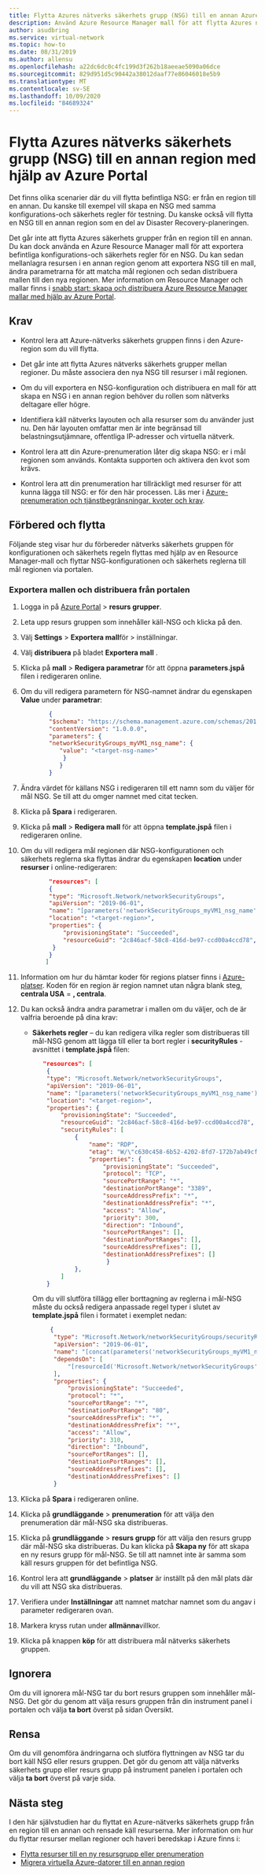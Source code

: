 ```yaml
---
title: Flytta Azures nätverks säkerhets grupp (NSG) till en annan Azure-region med hjälp av Azure Portal
description: Använd Azure Resource Manager mall för att flytta Azures nätverks säkerhets grupp från en Azure-region till en annan med hjälp av Azure Portal.
author: asudbring
ms.service: virtual-network
ms.topic: how-to
ms.date: 08/31/2019
ms.author: allensu
ms.openlocfilehash: a22dc6dc0c4fc199d3f262b18aeeae5090a06dce
ms.sourcegitcommit: 829d951d5c90442a38012daaf77e86046018e5b9
ms.translationtype: MT
ms.contentlocale: sv-SE
ms.lasthandoff: 10/09/2020
ms.locfileid: "84689324"
---
```

# <a name="move-azure-network-security-group-nsg-to-another-region-using-the-azure-portal"></a>Flytta Azures nätverks säkerhets grupp (NSG) till en annan region med hjälp av Azure Portal

Det finns olika scenarier där du vill flytta befintliga NSG: er från en region till en annan. Du kanske till exempel vill skapa en NSG med samma konfigurations-och säkerhets regler för testning. Du kanske också vill flytta en NSG till en annan region som en del av Disaster Recovery-planeringen.

Det går inte att flytta Azures säkerhets grupper från en region till en annan. Du kan dock använda en Azure Resource Manager mall för att exportera befintliga konfigurations-och säkerhets regler för en NSG.  Du kan sedan mellanlagra resursen i en annan region genom att exportera NSG till en mall, ändra parametrarna för att matcha mål regionen och sedan distribuera mallen till den nya regionen.  Mer information om Resource Manager och mallar finns i [snabb start: skapa och distribuera Azure Resource Manager mallar med hjälp av Azure Portal](https://docs.microsoft.com/azure/azure-resource-manager/resource-manager-quickstart-create-templates-use-the-portal).


## <a name="prerequisites"></a>Krav

- Kontrol lera att Azure-nätverks säkerhets gruppen finns i den Azure-region som du vill flytta.

- Det går inte att flytta Azures nätverks säkerhets grupper mellan regioner.  Du måste associera den nya NSG till resurser i mål regionen.

- Om du vill exportera en NSG-konfiguration och distribuera en mall för att skapa en NSG i en annan region behöver du rollen som nätverks deltagare eller högre.

- Identifiera käll nätverks layouten och alla resurser som du använder just nu. Den här layouten omfattar men är inte begränsad till belastningsutjämnare, offentliga IP-adresser och virtuella nätverk.

- Kontrol lera att din Azure-prenumeration låter dig skapa NSG: er i mål regionen som används. Kontakta supporten och aktivera den kvot som krävs.

- Kontrol lera att din prenumeration har tillräckligt med resurser för att kunna lägga till NSG: er för den här processen.  Läs mer i [Azure-prenumeration och tjänstbegränsningar, kvoter och krav](https://docs.microsoft.com/azure/azure-resource-manager/management/azure-subscription-service-limits#networking-limits).


## <a name="prepare-and-move"></a>Förbered och flytta
Följande steg visar hur du förbereder nätverks säkerhets gruppen för konfigurationen och säkerhets regeln flyttas med hjälp av en Resource Manager-mall och flyttar NSG-konfigurationen och säkerhets reglerna till mål regionen via portalen.


### <a name="export-the-template-and-deploy-from-the-portal"></a>Exportera mallen och distribuera från portalen

1. Logga in på [Azure Portal](https://portal.azure.com)  >  **resurs grupper**.
2. Leta upp resurs gruppen som innehåller käll-NSG och klicka på den.
3. Välj **Settings**  >  **Exportera mall**för > inställningar.
4. Välj **distribuera** på bladet **Exportera mall** .
5. Klicka på **mall**  >  **Redigera parametrar** för att öppna **parameters.jspå** filen i redigeraren online.
6. Om du vill redigera parametern för NSG-namnet ändrar du egenskapen **Value** under **parametrar**:

    ```json
            {
            "$schema": "https://schema.management.azure.com/schemas/2015-01-01/deploymentParameters.json#",
            "contentVersion": "1.0.0.0",
            "parameters": {
            "networkSecurityGroups_myVM1_nsg_name": {
               "value": "<target-nsg-name>"
                }
               }
            }
    ```

7. Ändra värdet för källans NSG i redigeraren till ett namn som du väljer för mål NSG. Se till att du omger namnet med citat tecken.

8.  Klicka på **Spara** i redigeraren.

9.  Klicka på **mall**  >  **Redigera mall** för att öppna **template.jspå** filen i redigeraren online.

10. Om du vill redigera mål regionen där NSG-konfigurationen och säkerhets reglerna ska flyttas ändrar du egenskapen **location** under **resurser** i online-redigeraren:

    ```json
            "resources": [
            {
            "type": "Microsoft.Network/networkSecurityGroups",
            "apiVersion": "2019-06-01",
            "name": "[parameters('networkSecurityGroups_myVM1_nsg_name')]",
            "location": "<target-region>",
            "properties": {
                "provisioningState": "Succeeded",
                "resourceGuid": "2c846acf-58c8-416d-be97-ccd00a4ccd78",
             }
            }
           ]

    ```

11. Information om hur du hämtar koder för regions platser finns i [Azure-platser](https://azure.microsoft.com/global-infrastructure/locations/).  Koden för en region är region namnet utan några blank steg, **centrala USA**  =  **, centrala**.

12. Du kan också ändra andra parametrar i mallen om du väljer, och de är valfria beroende på dina krav:

    * **Säkerhets regler** – du kan redigera vilka regler som distribueras till mål-NSG genom att lägga till eller ta bort regler i **securityRules** -avsnittet i **template.jspå** filen:

        ```json
           "resources": [
            {
            "type": "Microsoft.Network/networkSecurityGroups",
            "apiVersion": "2019-06-01",
            "name": "[parameters('networkSecurityGroups_myVM1_nsg_name')]",
            "location": "<target-region>",
            "properties": {
                "provisioningState": "Succeeded",
                "resourceGuid": "2c846acf-58c8-416d-be97-ccd00a4ccd78",
                "securityRules": [
                    {
                        "name": "RDP",
                        "etag": "W/\"c630c458-6b52-4202-8fd7-172b7ab49cf5\"",
                        "properties": {
                            "provisioningState": "Succeeded",
                            "protocol": "TCP",
                            "sourcePortRange": "*",
                            "destinationPortRange": "3389",
                            "sourceAddressPrefix": "*",
                            "destinationAddressPrefix": "*",
                            "access": "Allow",
                            "priority": 300,
                            "direction": "Inbound",
                            "sourcePortRanges": [],
                            "destinationPortRanges": [],
                            "sourceAddressPrefixes": [],
                            "destinationAddressPrefixes": []
                             }
                    },
                ]
            }
        ```

      Om du vill slutföra tillägg eller borttagning av reglerna i mål-NSG måste du också redigera anpassade regel typer i slutet av **template.jspå** filen i formatet i exemplet nedan:

      ```json
           {
            "type": "Microsoft.Network/networkSecurityGroups/securityRules",
            "apiVersion": "2019-06-01",
            "name": "[concat(parameters('networkSecurityGroups_myVM1_nsg_name'), '/Port_80')]",
            "dependsOn": [
                "[resourceId('Microsoft.Network/networkSecurityGroups', parameters('networkSecurityGroups_myVM1_nsg_name'))]"
            ],
            "properties": {
                "provisioningState": "Succeeded",
                "protocol": "*",
                "sourcePortRange": "*",
                "destinationPortRange": "80",
                "sourceAddressPrefix": "*",
                "destinationAddressPrefix": "*",
                "access": "Allow",
                "priority": 310,
                "direction": "Inbound",
                "sourcePortRanges": [],
                "destinationPortRanges": [],
                "sourceAddressPrefixes": [],
                "destinationAddressPrefixes": []
            }
      ```

13. Klicka på **Spara** i redigeraren online.

14. Klicka på **grundläggande**  >  **prenumeration** för att välja den prenumeration där mål-NSG ska distribueras.

15. Klicka på **grundläggande**  >  **resurs grupp** för att välja den resurs grupp där mål-NSG ska distribueras.  Du kan klicka på **Skapa ny** för att skapa en ny resurs grupp för mål-NSG.  Se till att namnet inte är samma som käll resurs gruppen för det befintliga NSG.

16. Kontrol lera att **grundläggande**  >  **platser** är inställt på den mål plats där du vill att NSG ska distribueras.

17. Verifiera under **Inställningar** att namnet matchar namnet som du angav i parameter redigeraren ovan.

18. Markera kryss rutan under **allmänna**villkor.

19. Klicka på knappen **köp** för att distribuera mål nätverks säkerhets gruppen.

## <a name="discard"></a>Ignorera

Om du vill ignorera mål-NSG tar du bort resurs gruppen som innehåller mål-NSG.  Det gör du genom att välja resurs gruppen från din instrument panel i portalen och välja **ta bort** överst på sidan Översikt.

## <a name="clean-up"></a>Rensa

Om du vill genomföra ändringarna och slutföra flyttningen av NSG tar du bort käll NSG eller resurs gruppen. Det gör du genom att välja nätverks säkerhets grupp eller resurs grupp på instrument panelen i portalen och välja **ta bort** överst på varje sida.

## <a name="next-steps"></a>Nästa steg

I den här självstudien har du flyttat en Azure-nätverks säkerhets grupp från en region till en annan och rensade käll resurserna.  Mer information om hur du flyttar resurser mellan regioner och haveri beredskap i Azure finns i:


- [Flytta resurser till en ny resursgrupp eller prenumeration](https://docs.microsoft.com/azure/azure-resource-manager/resource-group-move-resources)
- [Migrera virtuella Azure-datorer till en annan region](https://docs.microsoft.com/azure/site-recovery/azure-to-azure-tutorial-migrate)
